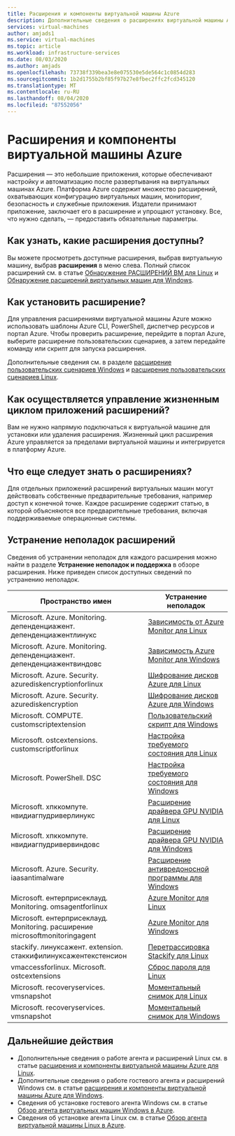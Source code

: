 ```yaml
---
title: Расширения и компоненты виртуальной машины Azure
description: Дополнительные сведения о расширениях виртуальной машины Azure
services: virtual-machines
author: amjads1
ms.service: virtual-machines
ms.topic: article
ms.workload: infrastructure-services
ms.date: 08/03/2020
ms.author: amjads
ms.openlocfilehash: 73738f339bea3e8e075530e5de564c1c0854d283
ms.sourcegitcommit: 1b2d1755b2bf85f97b27e8fbec2ffc2fcd345120
ms.translationtype: MT
ms.contentlocale: ru-RU
ms.lasthandoff: 08/04/2020
ms.locfileid: "87552056"
---
```

# <a name="azure-virtual-machine-extensions-and-features"></a>Расширения и компоненты виртуальной машины Azure
Расширения — это небольшие приложения, которые обеспечивают настройку и автоматизацию после развертывания на виртуальных машинах Azure. Платформа Azure содержит множество расширений, охватывающих конфигурацию виртуальных машин, мониторинг, безопасность и служебные приложения. Издатели принимают приложение, заключает его в расширение и упрощают установку. Все, что нужно сделать, — предоставить обязательные параметры. 

## <a name="how-can-i-find-what-extensions-are-available"></a>Как узнать, какие расширения доступны?
Вы можете просмотреть доступные расширения, выбрав виртуальную машину, выбрав **расширения** в меню слева. Полный список расширений см. в статье [Обнаружение РАСШИРЕНИЙ ВМ для Linux](features-linux.md) и [Обнаружение расширений виртуальных машин для Windows](features-windows.md).

## <a name="how-can-i-install-an-extension"></a>Как установить расширение?
Для управления расширениями виртуальной машины Azure можно использовать шаблоны Azure CLI, PowerShell, диспетчер ресурсов и портал Azure. Чтобы проверить расширение, перейдите в портал Azure, выберите расширение пользовательских сценариев, а затем передайте команду или скрипт для запуска расширения.

Дополнительные сведения см. в разделе [расширение пользовательских сценариев Windows](custom-script-windows.md) и [расширение пользовательских сценариев Linux](custom-script-linux.md).

## <a name="how-do-i-manage-extension-application-lifecycle"></a>Как осуществляется управление жизненным циклом приложений расширений?
Вам не нужно напрямую подключаться к виртуальной машине для установки или удаления расширения. Жизненный цикл расширения Azure управляется за пределами виртуальной машины и интегрируется в платформу Azure.

## <a name="anything-else-i-should-be-thinking-about-for-extensions"></a>Что еще следует знать о расширениях?
Для отдельных приложений расширений виртуальных машин могут действовать собственные предварительные требования, например доступ к конечной точке. Каждое расширение содержит статью, в которой объясняются все предварительные требования, включая поддерживаемые операционные системы.

## <a name="troubleshoot-extensions"></a>Устранение неполадок расширений

Сведения об устранении неполадок для каждого расширения можно найти в разделе **Устранение неполадок и поддержка** в обзоре расширения. Ниже приведен список доступных сведений по устранению неполадок.

| Пространство имен | Устранение неполадок |
|-----------|-----------------|
| Microsoft. Azure. Monitoring. депенденциажент. депенденциажентлинукс | [Зависимость от Azure Monitor для Linux](agent-dependency-linux.md#troubleshoot-and-support) |
| Microsoft. Azure. Monitoring. депенденциажент. депенденциажентвиндовс | [Зависимость Azure Monitor для Windows](agent-dependency-windows.md#troubleshoot-and-support) |
| Microsoft. Azure. Security. azurediskencryptionforlinux | [Шифрование дисков Azure для Linux](azure-disk-enc-linux.md#troubleshoot-and-support) |
| Microsoft. Azure. Security. azurediskencryption | [Шифрование дисков Azure для Windows](azure-disk-enc-windows.md#troubleshoot-and-support) |
| Microsoft. COMPUTE. customscriptextension | [Пользовательский скрипт для Windows](custom-script-windows.md#troubleshoot-and-support) |
| Microsoft. ostcextensions. customscriptforlinux | [Настройка требуемого состояния для Linux](dsc-linux.md#troubleshoot-and-support) |
| Microsoft. PowerShell. DSC | [Настройка требуемого состояния для Windows](dsc-windows.md#troubleshoot-and-support) |
| Microsoft. хпккомпуте. нвидиагпудриверлинукс | [Расширение драйвера GPU NVIDIA для Linux](hpccompute-gpu-linux.md#troubleshoot-and-support) |
| Microsoft. хпккомпуте. нвидиагпудривервиндовс | [Расширение драйвера GPU NVIDIA для Windows](hpccompute-gpu-windows.md#troubleshoot-and-support) |
| Microsoft. Azure. Security. iaasantimalware | [Расширение антивредоносной программы для Windows](iaas-antimalware-windows.md#troubleshoot-and-support) |
| Microsoft. ентерприсеклауд. Monitoring. omsagentforlinux | [Azure Monitor для Linux](oms-linux.md#troubleshoot-and-support)
| Microsoft. ентерприсеклауд. Monitoring. расширение microsoftmonitoringagent | [Azure Monitor для Windows](oms-windows.md#troubleshoot-and-support) |
| stackify. линуксажент. extension. стаккифилинуксажентекстенсион | [Перетрассировка Stackify для Linux](stackify-retrace-linux.md#troubleshoot-and-support) |
| vmaccessforlinux. Microsoft. ostcextensions | [Сброс пароля для Linux](vmaccess.md#troubleshoot-and-support) |
| Microsoft. recoveryservices. vmsnapshot | [Моментальный снимок для Linux](vmsnapshot-linux.md#troubleshoot-and-support) |
| Microsoft. recoveryservices. vmsnapshot | [Моментальный снимок для Windows](vmsnapshot-windows.md#troubleshoot-and-support) |


## <a name="next-steps"></a>Дальнейшие действия
* Дополнительные сведения о работе агента и расширений Linux см. в статье [расширения и компоненты виртуальной машины Azure для Linux](features-linux.md).
* Дополнительные сведения о работе гостевого агента и расширений Windows см. в статье [расширения и компоненты виртуальной машины Azure для Windows](features-windows.md).  
* Сведения об установке гостевого агента Windows см. в статье [Обзор агента виртуальных машин Windows в Azure](agent-windows.md).  
* Сведения об установке агента Linux см. в статье [Обзор агента виртуальной машины Linux в Azure](agent-linux.md).  

